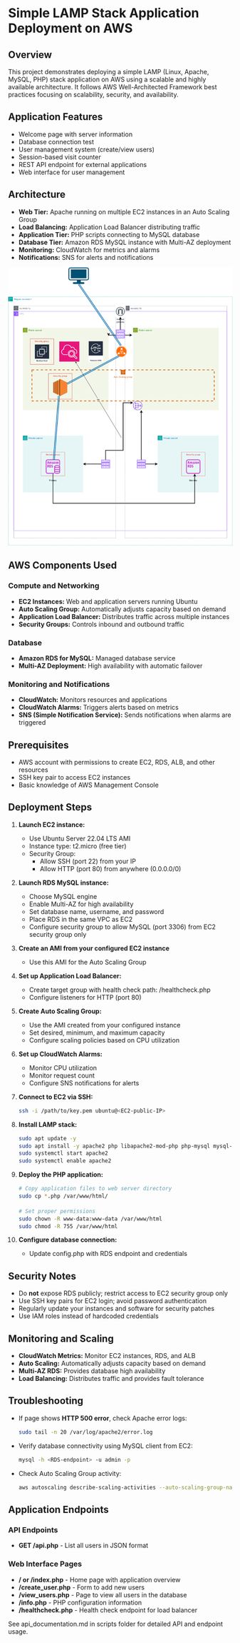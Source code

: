 # Simple LAMP Stack Application Deployment on AWS

## Overview

This project demonstrates deploying a simple LAMP (Linux, Apache, MySQL, PHP) stack application on AWS using a scalable and highly available architecture. It follows AWS Well-Architected Framework best practices focusing on scalability, security, and availability.

## Application Features

- Welcome page with server information
- Database connection test
- User management system (create/view users)
- Session-based visit counter
- REST API endpoint for external applications
- Web interface for user management

## Architecture

- **Web Tier:** Apache running on multiple EC2 instances in an Auto Scaling Group
- **Load Balancing:** Application Load Balancer distributing traffic
- **Application Tier:** PHP scripts connecting to MySQL database
- **Database Tier:** Amazon RDS MySQL instance with Multi-AZ deployment
- **Monitoring:** CloudWatch for metrics and alarms
- **Notifications:** SNS for alerts and notifications

![Architecture Diagram](./lampstack.png)

## AWS Components Used

### Compute and Networking

- **EC2 Instances:** Web and application servers running Ubuntu
- **Auto Scaling Group:** Automatically adjusts capacity based on demand
- **Application Load Balancer:** Distributes traffic across multiple instances
- **Security Groups:** Controls inbound and outbound traffic

### Database

- **Amazon RDS for MySQL:** Managed database service
- **Multi-AZ Deployment:** High availability with automatic failover

### Monitoring and Notifications

- **CloudWatch:** Monitors resources and applications
- **CloudWatch Alarms:** Triggers alerts based on metrics
- **SNS (Simple Notification Service):** Sends notifications when alarms are triggered

## Prerequisites

- AWS account with permissions to create EC2, RDS, ALB, and other resources
- SSH key pair to access EC2 instances
- Basic knowledge of AWS Management Console

## Deployment Steps

1. **Launch EC2 instance:**

   - Use Ubuntu Server 22.04 LTS AMI
   - Instance type: t2.micro (free tier)
   - Security Group:
     - Allow SSH (port 22) from your IP
     - Allow HTTP (port 80) from anywhere (0.0.0.0/0)

2. **Launch RDS MySQL instance:**

   - Choose MySQL engine
   - Enable Multi-AZ for high availability
   - Set database name, username, and password
   - Place RDS in the same VPC as EC2
   - Configure security group to allow MySQL (port 3306) from EC2 security group only

3. **Create an AMI from your configured EC2 instance**

   - Use this AMI for the Auto Scaling Group

4. **Set up Application Load Balancer:**

   - Create target group with health check path: /healthcheck.php
   - Configure listeners for HTTP (port 80)

5. **Create Auto Scaling Group:**

   - Use the AMI created from your configured instance
   - Set desired, minimum, and maximum capacity
   - Configure scaling policies based on CPU utilization

6. **Set up CloudWatch Alarms:**

   - Monitor CPU utilization
   - Monitor request count
   - Configure SNS notifications for alerts

7. **Connect to EC2 via SSH:**

   ```bash
   ssh -i /path/to/key.pem ubuntu@<EC2-public-IP>
   ```

8. **Install LAMP stack:**

   ```bash
   sudo apt update -y
   sudo apt install -y apache2 php libapache2-mod-php php-mysql mysql-client
   sudo systemctl start apache2
   sudo systemctl enable apache2
   ```

9. **Deploy the PHP application:**

   ```bash
   # Copy application files to web server directory
   sudo cp *.php /var/www/html/

   # Set proper permissions
   sudo chown -R www-data:www-data /var/www/html
   sudo chmod -R 755 /var/www/html
   ```

10. **Configure database connection:**
    - Update config.php with RDS endpoint and credentials

## Security Notes

- Do **not** expose RDS publicly; restrict access to EC2 security group only
- Use SSH key pairs for EC2 login; avoid password authentication
- Regularly update your instances and software for security patches
- Use IAM roles instead of hardcoded credentials

## Monitoring and Scaling

- **CloudWatch Metrics:** Monitor EC2 instances, RDS, and ALB
- **Auto Scaling:** Automatically adjusts capacity based on demand
- **Multi-AZ RDS:** Provides database high availability
- **Load Balancing:** Distributes traffic and provides fault tolerance

## Troubleshooting

- If page shows **HTTP 500 error**, check Apache error logs:

  ```bash
  sudo tail -n 20 /var/log/apache2/error.log
  ```

- Verify database connectivity using MySQL client from EC2:

  ```bash
  mysql -h <RDS-endpoint> -u admin -p
  ```

- Check Auto Scaling Group activity:
  ```bash
  aws autoscaling describe-scaling-activities --auto-scaling-group-name LAMP-Stack-ASG
  ```

## Application Endpoints

### API Endpoints

- **GET /api.php** - List all users in JSON format

### Web Interface Pages

- **/ or /index.php** - Home page with application overview
- **/create_user.php** - Form to add new users
- **/view_users.php** - Page to view all users in the database
- **/info.php** - PHP configuration information
- **/healthcheck.php** - Health check endpoint for load balancer

See api_documentation.md in scripts folder for detailed API and endpoint usage.

